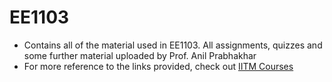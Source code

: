 # EE1103

  * Contains all of the material used in EE1103. All assignments, quizzes and some further material uploaded by Prof. Anil    Prabhakhar
  * For more reference to the links provided, check out [IITM Courses](https://courses.iitm.ac.in)
